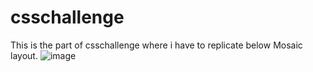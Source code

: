 # csschallenge

This is the part of csschallenge where i have to replicate below Mosaic layout.
![image](https://github.com/user-attachments/assets/d0ab78cd-780c-4f8e-9dde-1d7218ba8503)
